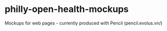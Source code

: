 philly-open-health-mockups
==========================

Mockups for web pages - currently produced with Pencil (pencil.evolus.vn/)
